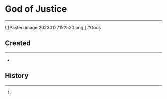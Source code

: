 # God of Justice
---
![[Pasted image 20230127152520.png]]
#Gods 
## Created
---
-  

## History
---
1. 